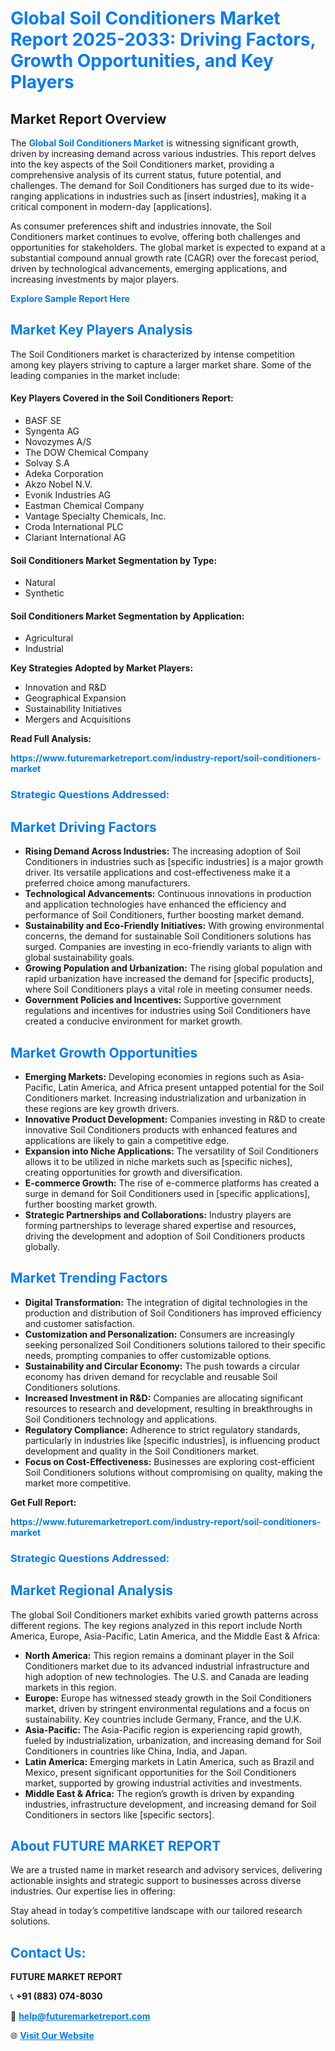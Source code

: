 <h1 style="color: #007BFF;">Global Soil Conditioners Market Report 2025-2033: Driving Factors, Growth Opportunities, and Key Players</h1>

<section id="overview">
<h2>Market Report Overview</h2>
<p>The <a href="https://www.futuremarketreport.com/industry-report/soil-conditioners-market" style="color: #007BFF; text-decoration: none;"><strong>Global Soil Conditioners Market</strong></a> is witnessing significant growth, driven by increasing demand across various industries. This report delves into the key aspects of the Soil Conditioners market, providing a comprehensive analysis of its current status, future potential, and challenges. The demand for Soil Conditioners has surged due to its wide-ranging applications in industries such as [insert industries], making it a critical component in modern-day [applications].</p>
<p>As consumer preferences shift and industries innovate, the Soil Conditioners market continues to evolve, offering both challenges and opportunities for stakeholders. The global market is expected to expand at a substantial compound annual growth rate (CAGR) over the forecast period, driven by technological advancements, emerging applications, and increasing investments by major players.</p>
</section>

<section id="overview">
<p><a href="https://www.futuremarketreport.com/request-sample/reportId=109560" style="color: #007BFF; text-decoration: none;"><strong>Explore Sample Report Here</strong></a></p>
</section>

<section id="key-players">
<h2 style="color: #007BFF;">Market Key Players Analysis</h2>
<p>The Soil Conditioners market is characterized by intense competition among key players striving to capture a larger market share. Some of the leading companies in the market include:</p>
<h4>Key Players Covered in the Soil Conditioners Report:</h4>
<ul><li>BASF SE</li><li>Syngenta AG</li><li>Novozymes A/S</li><li>The DOW Chemical Company</li><li>Solvay S.A</li><li>Adeka Corporation</li><li>Akzo Nobel N.V.</li><li>Evonik Industries AG</li><li>Eastman Chemical Company</li><li>Vantage Specialty Chemicals, Inc.</li><li>Croda International PLC</li><li>Clariant International AG</li></ul>
<h4>Soil Conditioners Market Segmentation by Type:</h4>
<ul><li>Natural</li><li>Synthetic</li></ul>

<h4>Soil Conditioners Market Segmentation by Application:</h4>
<ul><li>Agricultural</li><li>Industrial</li></ul>
<p><strong>Key Strategies Adopted by Market Players:</strong></p>
<ul>
<li>Innovation and R&D</li>
<li>Geographical Expansion</li>
<li>Sustainability Initiatives</li>
<li>Mergers and Acquisitions</li>
</ul>
</section>

<section>
<p><strong>Read Full Analysis: </strong></p><a href="https://www.futuremarketreport.com/industry-report/soil-conditioners-market" style="color: #007BFF; text-decoration: none;"><strong>https://www.futuremarketreport.com/industry-report/soil-conditioners-market</strong></a>
<h3 style="color: #007BFF;">Strategic Questions Addressed:</h3>
</section>

<section id="driving-factors">
<h2 style="color: #007BFF;">Market Driving Factors</h2>
<ul>
<li><strong>Rising Demand Across Industries:</strong> The increasing adoption of Soil Conditioners in industries such as [specific industries] is a major growth driver. Its versatile applications and cost-effectiveness make it a preferred choice among manufacturers.</li>
<li><strong>Technological Advancements:</strong> Continuous innovations in production and application technologies have enhanced the efficiency and performance of Soil Conditioners, further boosting market demand.</li>
<li><strong>Sustainability and Eco-Friendly Initiatives:</strong> With growing environmental concerns, the demand for sustainable Soil Conditioners solutions has surged. Companies are investing in eco-friendly variants to align with global sustainability goals.</li>
<li><strong>Growing Population and Urbanization:</strong> The rising global population and rapid urbanization have increased the demand for [specific products], where Soil Conditioners plays a vital role in meeting consumer needs.</li>
<li><strong>Government Policies and Incentives:</strong> Supportive government regulations and incentives for industries using Soil Conditioners have created a conducive environment for market growth.</li>
</ul>
</section>

<section id="growth-opportunities">
<h2 style="color: #007BFF;">Market Growth Opportunities</h2>
<ul>
<li><strong>Emerging Markets:</strong> Developing economies in regions such as Asia-Pacific, Latin America, and Africa present untapped potential for the Soil Conditioners market. Increasing industrialization and urbanization in these regions are key growth drivers.</li>
<li><strong>Innovative Product Development:</strong> Companies investing in R&D to create innovative Soil Conditioners products with enhanced features and applications are likely to gain a competitive edge.</li>
<li><strong>Expansion into Niche Applications:</strong> The versatility of Soil Conditioners allows it to be utilized in niche markets such as [specific niches], creating opportunities for growth and diversification.</li>
<li><strong>E-commerce Growth:</strong> The rise of e-commerce platforms has created a surge in demand for Soil Conditioners used in [specific applications], further boosting market growth.</li>
<li><strong>Strategic Partnerships and Collaborations:</strong> Industry players are forming partnerships to leverage shared expertise and resources, driving the development and adoption of Soil Conditioners products globally.</li>
</ul>
</section>

<section id="trending-factors">
<h2 style="color: #007BFF;">Market Trending Factors</h2>
<ul>
<li><strong>Digital Transformation:</strong> The integration of digital technologies in the production and distribution of Soil Conditioners has improved efficiency and customer satisfaction.</li>
<li><strong>Customization and Personalization:</strong> Consumers are increasingly seeking personalized Soil Conditioners solutions tailored to their specific needs, prompting companies to offer customizable options.</li>
<li><strong>Sustainability and Circular Economy:</strong> The push towards a circular economy has driven demand for recyclable and reusable Soil Conditioners solutions.</li>
<li><strong>Increased Investment in R&D:</strong> Companies are allocating significant resources to research and development, resulting in breakthroughs in Soil Conditioners technology and applications.</li>
<li><strong>Regulatory Compliance:</strong> Adherence to strict regulatory standards, particularly in industries like [specific industries], is influencing product development and quality in the Soil Conditioners market.</li>
<li><strong>Focus on Cost-Effectiveness:</strong> Businesses are exploring cost-efficient Soil Conditioners solutions without compromising on quality, making the market more competitive.</li>
</ul>
</section>

<section>
<p><strong>Get Full Report: </strong></p><a href="https://www.futuremarketreport.com/industry-report/soil-conditioners-market" style="color: #007BFF; text-decoration: none;"><strong>https://www.futuremarketreport.com/industry-report/soil-conditioners-market</strong></a>
<h3 style="color: #007BFF;">Strategic Questions Addressed:</h3>
</section>


<section id="regional-analysis">
<h2 style="color: #007BFF;">Market Regional Analysis</h2>
<p>The global Soil Conditioners market exhibits varied growth patterns across different regions. The key regions analyzed in this report include North America, Europe, Asia-Pacific, Latin America, and the Middle East & Africa:</p>
<ul>
<li><strong>North America:</strong> This region remains a dominant player in the Soil Conditioners market due to its advanced industrial infrastructure and high adoption of new technologies. The U.S. and Canada are leading markets in this region.</li>
<li><strong>Europe:</strong> Europe has witnessed steady growth in the Soil Conditioners market, driven by stringent environmental regulations and a focus on sustainability. Key countries include Germany, France, and the U.K.</li>
<li><strong>Asia-Pacific:</strong> The Asia-Pacific region is experiencing rapid growth, fueled by industrialization, urbanization, and increasing demand for Soil Conditioners in countries like China, India, and Japan.</li>
<li><strong>Latin America:</strong> Emerging markets in Latin America, such as Brazil and Mexico, present significant opportunities for the Soil Conditioners market, supported by growing industrial activities and investments.</li>
<li><strong>Middle East & Africa:</strong> The region’s growth is driven by expanding industries, infrastructure development, and increasing demand for Soil Conditioners in sectors like [specific sectors].</li>
</ul>
</section>

<footer>
<h2 style="color: #007BFF;">About FUTURE MARKET REPORT</h2>
<p>We are a trusted name in market research and advisory services, delivering actionable insights and strategic support to businesses across diverse industries. Our expertise lies in offering:</p>

<p>Stay ahead in today’s competitive landscape with our tailored research solutions.</p>

<h2 style="color: #007BFF;">Contact Us:</h2>
<p><strong>FUTURE MARKET REPORT</strong></p>
<p>📞 <strong>+91 (883) 074-8030</strong></p>
<p>📧 <strong><a href="mailto:help@futuremarketreport.com" style="color: #007BFF;">help@futuremarketreport.com</a></strong></p>
<p>🌐 <strong><a href="https://www.futuremarketreport.com/" style="color: #007BFF;">Visit Our Website</a></strong></p>
</footer>